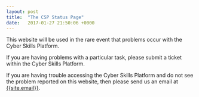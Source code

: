 ```yaml
---
layout: post
title:  "The CSP Status Page"
date:   2017-01-27 21:50:06 +0000
---
```

This website will be used in the rare event that problems occur with the Cyber Skills Platform.

If you are having problems with a particular task, please submit a ticket within the Cyber Skills Platform. 

If you are having trouble accessing the Cyber Skills Platform and do not see the problem reported
on this website, then please send us an email at [{{site.email}}](mailto://{{site.email}}).
